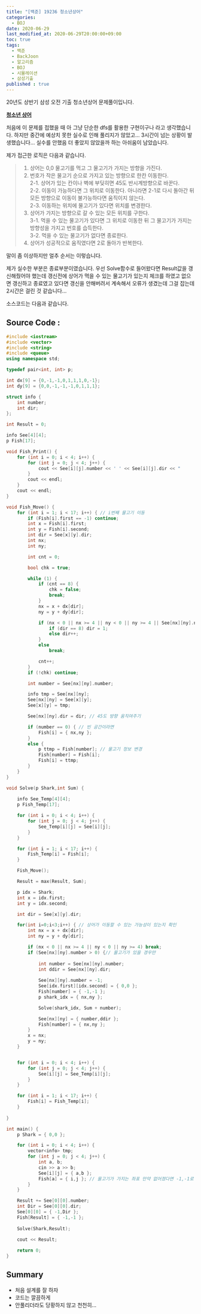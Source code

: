```yaml
---
title: "[백준] 19236 청소년상어"
categories: 
  - BOJ
date: 2020-06-29
last_modified_at: 2020-06-29T20:00:00+09:00
toc: true
tags: 
  - 백준
  - BackJoon
  - 알고리즘
  - BOJ
  - 시뮬레이션
  - 삼성기출
published : true
---
```


20년도 상반기 삼성 오전 기출 청소년상어 문제풀이입니다. 

**[청소년 상어](https://www.acmicpc.net/problem/19236)**

처음에 이 문제를 접했을 때 아 그냥 단순한 dfs를 활용한 구현이구나 라고 생각했습니다. 하지만 중간에 예상치 못한 실수로 인해 풀리지가 않았고... 3시간이 넘는 상황이 발생했습니다... 실수를 안했음 더 좋았지 않았을까 하는 아쉬움이 남았습니다. 

제가 접근한 로직은 다음과 같습니다. 

> 1. 상어는 0,0 물고기를 먹고 그 물고기가 가지는 방향을 가진다.<br/> 
> 2. 번호가 작은 물고기 순으로 가지고 있는 방향으로 한칸 이동한다. <br/>
> 2-1. 상어가 있는 칸이나 벽에 부딪히면 45도 반시계방향으로 바꾼다. <br/>
> 2-2. 이동이 가능하다면 그 위치로 이동한다. 아니라면 2-1로 다시 돌아간 뒤 모든 방향으로 이동이 불가능하다면 움직이지 않는다. <br/>
> 2-3. 이동하는 위치에 물고기가 있다면 위치를 변경한다. 
> 3. 상어가 가지는 방향으로 갈 수 있는 모든 위치를 구한다. <br/>
> 3-1. 먹을 수 있는 물고기가 있다면 그 위치로 이동한 뒤 그 물고기가 가지는 방향성을 가지고 번호를 습득한다. <br/>
> 3-2. 먹을 수 있는 물고기가 없다면 종료한다. <br/>
> 4. 상어가 성공적으로 움직였다면 2로 돌아가 반복한다. 

말이 좀 이상하지만 얼추 순서는 이렇습니다. 

제가 실수한 부분은 종료부분이였습니다. 우선 Solve함수로 들어왔다면 Result값을 갱신해줬어야 했는데 갱신전에 상어가 먹을 수 있는 물고기가 있는지 체크를 하였고 없으면 갱신하고 종료였고 있다면 갱신을 안해버려서 계속해서 오류가 생겼는데 그걸 잡는데 2시간은 걸린 것 같습니다... 

소스코드는 다음과 같습니다.


Source Code : 
-----
```cpp
#include <iostream>
#include <vector>
#include <string>
#include <queue>
using namespace std;

typedef pair<int, int> p;

int dx[9] = {0,-1,-1,0,1,1,1,0,-1};
int dy[9] = {0,0,-1,-1,-1,0,1,1,1};

struct info {
	int number;
	int dir;
};

int Result = 0;

info See[4][4];
p Fish[17];

void Fish_Print() {
	for (int i = 0; i < 4; i++) {
		for (int j = 0; j < 4; j++) {
			cout << See[i][j].number << ' ' << See[i][j].dir << "      ";
		}
		cout << endl;
	}
	cout << endl;
}

void Fish_Move() {
	for (int i = 1; i < 17; i++) { // i번째 물고기 이동 
		if (Fish[i].first == -1) continue;
		int x = Fish[i].first;
		int y = Fish[i].second;
		int dir = See[x][y].dir;
		int nx;
		int ny;

		int cnt = 0;

		bool chk = true;

		while (1) {
			if (cnt == 8) {
				chk = false;
				break;
			}
			nx = x + dx[dir];
			ny = y + dy[dir];

			if (nx < 0 || nx >= 4 || ny < 0 || ny >= 4 || See[nx][ny].number == -1) {// 경계 벗어날때 또는 상어
				if (dir == 8) dir = 1;
				else dir++;
			}
			else
				break;

			cnt++;
		}
		if (!chk) continue;

		int number = See[nx][ny].number;

		info tmp = See[nx][ny];
		See[nx][ny] = See[x][y];
		See[x][y] = tmp;

		See[nx][ny].dir = dir; // 45도 방향 움직여주기 

		if (number == 0) { // 빈 공간이라면 
			Fish[i] = { nx,ny };
		}
		else {
			p ttmp = Fish[number]; // 물고기 정보 변경
			Fish[number] = Fish[i];
			Fish[i] = ttmp;
		}
	}
}

void Solve(p Shark,int Sum) {
	
	info See_Temp[4][4];
	p Fish_Temp[17];

	for (int i = 0; i < 4; i++) {
		for (int j = 0; j < 4; j++) {
			See_Temp[i][j] = See[i][j];
		}
	}

	for (int i = 1; i < 17; i++) {
		Fish_Temp[i] = Fish[i];
	}

	Fish_Move();

	Result = max(Result, Sum);

	p idx = Shark;
	int x = idx.first;
	int y = idx.second;

	int dir = See[x][y].dir;

	for(int i=0;i<3;i++) { // 상어가 이동할 수 있는 가능성이 있는지 확인 
		int nx = x + dx[dir];
		int ny = y + dy[dir];

		if (nx < 0 || nx >= 4 || ny < 0 || ny >= 4) break;
		if (See[nx][ny].number > 0) {// 물고기가 있을 경우만 
			
			int number = See[nx][ny].number;
			int ddir = See[nx][ny].dir;
			
			See[nx][ny].number = -1;
			See[idx.first][idx.second] = { 0,0 };
			Fish[number] = { -1,-1 };
			p shark_idx = { nx,ny };

			Solve(shark_idx, Sum + number);

			See[nx][ny] = { number,ddir };
			Fish[number] = { nx,ny };
		}
		x = nx;
		y = ny;
	}


	for (int i = 0; i < 4; i++) {
		for (int j = 0; j < 4; j++) {
			See[i][j] = See_Temp[i][j];
		}
	}

	for (int i = 1; i < 17; i++) {
		Fish[i] = Fish_Temp[i];
	}
	
}

int main() {
	p Shark = { 0,0 };

	for (int i = 0; i < 4; i++) {
		vector<info> tmp;
		for (int j = 0; j < 4; j++) {
			int a, b;
			cin >> a >> b;
			See[i][j] = { a,b };
			Fish[a] = { i,j }; // 물고기가 가지는 좌표 만약 없어졌다면 -1,-1로 이동시키기 
		}
	}

	Result += See[0][0].number;
	int Dir = See[0][0].dir;
	See[0][0] = { -1,Dir };
	Fish[Result] = { -1,-1 };
	
	Solve(Shark,Result);
	
	cout << Result;

	return 0;
}

```

## Summary
- 처음 설계를 잘 하자
- 코드는 깔끔하게 
- 안풀리더라도 당황하지 않고 천천히...
